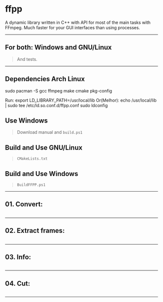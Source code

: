 # ffpp
A dynamic library written in C++ with API for most of the main tasks with FFmpeg. Much faster for your GUI interfaces than using processes.

<!--![ffpp](ffpp-windows.jpg) 
![ffpp](ffpp-ubuntu.jpg)-->

---

## For both: Windows and GNU/Linux
> And tests.

---

## Dependencies Arch Linux
sudo pacman -S gcc ffmpeg make cmake pkg-config

Run: export LD_LIBRARY_PATH=/usr/local/lib
Or(Melhor):
echo /usr/local/lib | sudo tee /etc/ld.so.conf.d/ffpp.conf
sudo ldconfig


## Use Windows
> Download manual and `build.ps1`

## Build and Use GNU/Linux
> `CMakeLists.txt`

## Build and Use Windows
> `BuildFFPP.ps1`

---

## 01. Convert:
```cpp

```

---

## 02. Extract frames:
```cpp

```

---


## 03. Info:
```cpp

```

---

## 04. Cut:
```cpp

```

---

